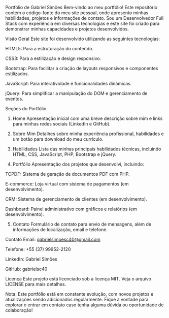 Portfólio de Gabriel Simões
Bem-vindo ao meu portfólio! Este repositório contém o código-fonte do meu site pessoal, onde apresento minhas habilidades, projetos e informações de contato. Sou um Desenvolvedor Full Stack com experiência em diversas tecnologias e este site foi criado para demonstrar minhas capacidades e projetos desenvolvidos.

Visão Geral
Este site foi desenvolvido utilizando as seguintes tecnologias:

HTML5: Para a estruturação do conteúdo.

CSS3: Para a estilização e design responsivo.

Bootstrap: Para facilitar a criação de layouts responsivos e componentes estilizados.

JavaScript: Para interatividade e funcionalidades dinâmicas.

jQuery: Para simplificar a manipulação do DOM e gerenciamento de eventos.

Seções do Portfólio
1. Home
Apresentação inicial com uma breve descrição sobre mim e links para minhas redes sociais (LinkedIn e GitHub).

2. Sobre Mim
Detalhes sobre minha experiência profissional, habilidades e um botão para download do meu currículo.

3. Habilidades
Lista das minhas principais habilidades técnicas, incluindo HTML, CSS, JavaScript, PHP, Bootstrap e jQuery.

4. Portfólio
Apresentação dos projetos que desenvolvi, incluindo:

TCPDF: Sistema de geração de documentos PDF com PHP.

E-commerce: Loja virtual com sistema de pagamentos (em desenvolvimento).

CRM: Sistema de gerenciamento de clientes (em desenvolvimento).

Dashboard: Painel administrativo com gráficos e relatórios (em desenvolvimento).

5. Contato
Formulário de contato para envio de mensagens, além de informações de localização, email e telefone.

Contato
Email: gabrielsimoesc40@gmail.com

Telefone: +55 (37) 99952-2120

LinkedIn: Gabriel Simões

GitHub: gabrielsc40

Licença
Este projeto está licenciado sob a licença MIT. Veja o arquivo LICENSE para mais detalhes.

Nota: Este portfólio está em constante evolução, com novos projetos e atualizações sendo adicionados regularmente. Fique à vontade para explorar e entrar em contato caso tenha alguma dúvida ou oportunidade de colaboração!

